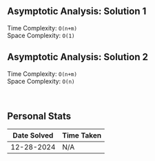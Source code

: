 ## Asymptotic Analysis: Solution 1  
Time Complexity: `O(n+m)`  
Space Complexity: `O(1)`  

## Asymptotic Analysis: Solution 2  
Time Complexity: `O(n+m)`  
Space Complexity: `O(n)`  


&nbsp;  


## Personal Stats
| Date Solved | Time Taken |
| ----------- | ---------- |
| 12-28-2024  | N/A |  
